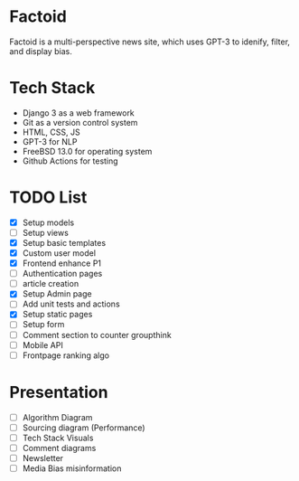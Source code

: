 # Factoid
Factoid is a multi-perspective news site, which uses GPT-3 to idenify, filter, and display bias.

# Tech Stack
- Django 3 as a web framework
- Git as a version control system
- HTML, CSS, JS
- GPT-3 for NLP
- FreeBSD 13.0 for operating system
- Github Actions for testing

# TODO List
- [X] Setup models
- [ ] Setup views
- [X] Setup basic templates
- [X] Custom user model
- [x] Frontend enhance P1
- [ ] Authentication pages
- [ ] article creation
- [X] Setup Admin page
- [ ] Add unit tests and actions
- [X] Setup static pages
- [ ] Setup form
- [ ] Comment section to counter groupthink
- [ ] Mobile API
- [ ] Frontpage ranking algo

# Presentation
- [ ] Algorithm Diagram
- [ ] Sourcing diagram (Performance)
- [ ] Tech Stack Visuals
- [ ] Comment diagrams
- [ ] Newsletter
- [ ] Media Bias misinformation
